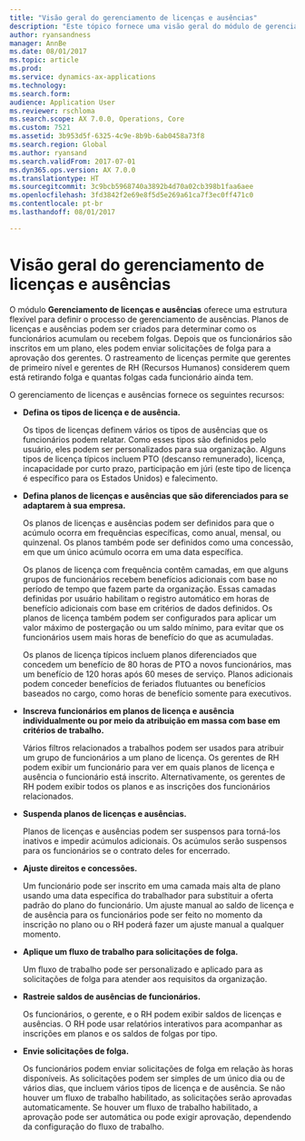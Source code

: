 ```yaml
---
title: "Visão geral do gerenciamento de licenças e ausências"
description: "Este tópico fornece uma visão geral do módulo de gerenciamento de licenças e ausências. Este módulo oferece uma estrutura flexível para definir o processo de gerenciamento de ausências. Planos de licenças e ausências podem ser criados para determinar como os funcionários acumulam ou recebem folgas."
author: ryansandness
manager: AnnBe
ms.date: 08/01/2017
ms.topic: article
ms.prod: 
ms.service: dynamics-ax-applications
ms.technology: 
ms.search.form: 
audience: Application User
ms.reviewer: rschloma
ms.search.scope: AX 7.0.0, Operations, Core
ms.custom: 7521
ms.assetid: 3b953d5f-6325-4c9e-8b9b-6ab0458a73f8
ms.search.region: Global
ms.author: ryansand
ms.search.validFrom: 2017-07-01
ms.dyn365.ops.version: AX 7.0.0
ms.translationtype: HT
ms.sourcegitcommit: 3c9bcb5968740a3892b4d70a02cb398b1faa6aee
ms.openlocfilehash: 3fd3842f2e69e8f5d5e269a61ca7f3ec0ff471c0
ms.contentlocale: pt-br
ms.lasthandoff: 08/01/2017

---
```

# <a name="leave-and-absence-management-overview"></a>Visão geral do gerenciamento de licenças e ausências

O módulo **Gerenciamento de licenças e ausências** oferece uma estrutura flexível para definir o processo de gerenciamento de ausências. Planos de licenças e ausências podem ser criados para determinar como os funcionários acumulam ou recebem folgas. Depois que os funcionários são inscritos em um plano, eles podem enviar solicitações de folga para a aprovação dos gerentes. O rastreamento de licenças permite que gerentes de primeiro nível e gerentes de RH (Recursos Humanos) considerem quem está retirando folga e quantas folgas cada funcionário ainda tem.  

O gerenciamento de licenças e ausências fornece os seguintes recursos: 

- **Defina os tipos de licença e de ausência.**

    Os tipos de licenças definem vários os tipos de ausências que os funcionários podem relatar. Como esses tipos são definidos pelo usuário, eles podem ser personalizados para sua organização. Alguns tipos de licença típicos incluem PTO (descanso remunerado), licença, incapacidade por curto prazo, participação em júri (este tipo de licença é específico para os Estados Unidos) e falecimento. 

- **Defina planos de licenças e ausências que são diferenciados para se adaptarem à sua empresa.**

    Os planos de licenças e ausências podem ser definidos para que o acúmulo ocorra em frequências específicas, como anual, mensal, ou quinzenal. Os planos também pode ser definidos como uma concessão, em que um único acúmulo ocorra em uma data específica. 

    Os planos de licença com frequência contêm camadas, em que alguns grupos de funcionários recebem benefícios adicionais com base no período de tempo que fazem parte da organização. Essas camadas definidas por usuário habilitam o registro automático em horas de benefício adicionais com base em critérios de dados definidos. Os planos de licença também podem ser configurados para aplicar um valor máximo de postergação ou um saldo mínimo, para evitar que os funcionários usem mais horas de benefício do que as acumuladas. 

    Os planos de licença típicos incluem planos diferenciados que concedem um benefício de 80 horas de PTO a novos funcionários, mas um benefício de 120 horas após 60 meses de serviço. Planos adicionais podem conceder benefícios de feriados flutuantes ou benefícios baseados no cargo, como horas de benefício somente para executivos.

- **Inscreva funcionários em planos de licença e ausência individualmente ou por meio da atribuição em massa com base em critérios de trabalho.**

    Vários filtros relacionados a trabalhos podem ser usados para atribuir um grupo de funcionários a um plano de licença. Os gerentes de RH podem exibir um funcionário para ver em quais planos de licença e ausência o funcionário está inscrito. Alternativamente, os gerentes de RH podem exibir todos os planos e as inscrições dos funcionários relacionados.

- **Suspenda planos de licenças e ausências.**

    Planos de licenças e ausências podem ser suspensos para torná-los inativos e impedir acúmulos adicionais. Os acúmulos serão suspensos para os funcionários se o contrato deles for encerrado.  

- **Ajuste direitos e concessões.**

    Um funcionário pode ser inscrito em uma camada mais alta de plano usando uma data específica do trabalhador para substituir a oferta padrão do plano do funcionário. Um ajuste manual ao saldo de licença e de ausência para os funcionários pode ser feito no momento da inscrição no plano ou o RH poderá fazer um ajuste manual a qualquer momento. 

- **Aplique um fluxo de trabalho para solicitações de folga.**

     Um fluxo de trabalho pode ser personalizado e aplicado para as solicitações de folga para atender aos requisitos da organização.  

- **Rastreie saldos de ausências de funcionários.**

    Os funcionários, o gerente, e o RH podem exibir saldos de licenças e ausências. O RH pode usar relatórios interativos para acompanhar as inscrições em planos e os saldos de folgas por tipo. 

- **Envie solicitações de folga.**

    Os funcionários podem enviar solicitações de folga em relação às horas disponíveis. As solicitações podem ser simples de um único dia ou de vários dias, que incluem vários tipos de licença e de ausência. Se não houver um fluxo de trabalho habilitado, as solicitações serão aprovadas automaticamente. Se houver um fluxo de trabalho habilitado, a aprovação pode ser automática ou pode exigir aprovação, dependendo da configuração do fluxo de trabalho.

